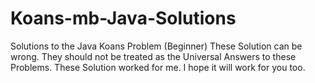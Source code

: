 # Koans-mb-Java-Solutions
 Solutions to the Java Koans Problem (Beginner)
 These Solution can be wrong. They should not be treated as the Universal Answers to these Problems.
 These Solution worked for me. I hope it will work for you too.
